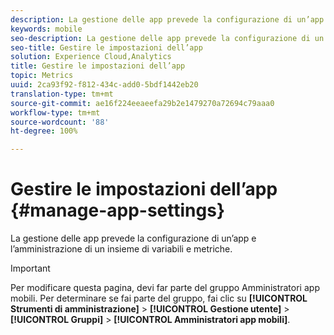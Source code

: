 ```yaml
---
description: La gestione delle app prevede la configurazione di un’app e l’amministrazione di un insieme di variabili e metriche.
keywords: mobile
seo-description: La gestione delle app prevede la configurazione di un’app e l’amministrazione di un insieme di variabili e metriche.
seo-title: Gestire le impostazioni dell’app
solution: Experience Cloud,Analytics
title: Gestire le impostazioni dell’app
topic: Metrics
uuid: 2ca93f92-f812-434c-add0-5bdf1442eb20
translation-type: tm+mt
source-git-commit: ae16f224eeaeefa29b2e1479270a72694c79aaa0
workflow-type: tm+mt
source-wordcount: '88'
ht-degree: 100%

---
```



# Gestire le impostazioni dell’app {#manage-app-settings}

La gestione delle app prevede la configurazione di un’app e l’amministrazione di un insieme di variabili e metriche.

>[!IMPORTANT]
>
>Per modificare questa pagina, devi far parte del gruppo Amministratori app mobili. Per determinare se fai parte del gruppo, fai clic su **[!UICONTROL Strumenti di amministrazione]** > **[!UICONTROL Gestione utente]** > **[!UICONTROL Gruppi]** > **[!UICONTROL Amministratori app mobili]**.
